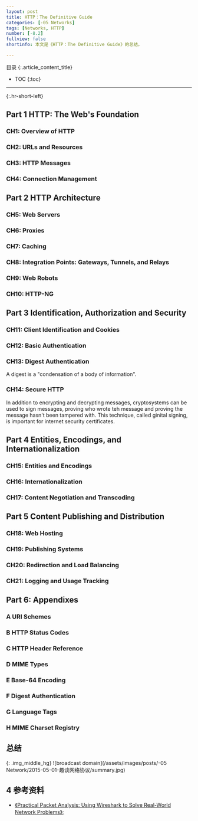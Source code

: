 ```yaml
---
layout: post
title: HTTP：The Definitive Guide
categories: [-05 Networks]
tags: [Networks, HTTP]
number: [-8.2]
fullview: false
shortinfo: 本文是《HTTP：The Definitive Guide》的总结。

---
```

目录
{:.article_content_title}


* TOC
{:toc}

---
{:.hr-short-left}


## Part 1 HTTP: The Web's Foundation

### CH1: Overview of HTTP

### CH2: URLs and Resources

### CH3: HTTP Messages

### CH4: Connection Management

## Part 2 HTTP Architecture

### CH5: Web Servers

### CH6: Proxies

### CH7: Caching

### CH8: Integration Points: Gateways, Tunnels, and Relays

### CH9: Web Robots

### CH10: HTTP-NG

## Part 3 Identification, Authorization and Security

### CH11: Client Identification and Cookies

### CH12: Basic Authentication

### CH13: Digest Authentication

A digest is a "condensation of a body of information".

### CH14: Secure HTTP

In addition to encrypting and decrypting messages, cryptosystems can be used to sign messages, proving who wrote teh message and proving the message hasn't been tampered with. This technique, called ginital signing, is important for internet security certificates.

## Part 4 Entities, Encodings, and Internationalization

### CH15: Entities and Encodings

### CH16: Internationalization

### CH17: Content Negotiation and Transcoding

## Part 5 Content Publishing and Distribution

### CH18: Web Hosting



### CH19: Publishing Systems

### CH20: Redirection and Load Balancing

### CH21: Logging and Usage Tracking

## Part 6: Appendixes

### A URI Schemes

### B HTTP Status Codes

### C HTTP Header Reference

### D MIME Types

### E Base-64 Encoding

### F Digest Authentication

### G Language Tags

### H MIME Charset Registry




## 总结

{: .img_middle_hg}
![broadcast domain](/assets/images/posts/-05 Network/2015-05-01-趣谈网络协议/summary.jpg)


## 4 参考资料 ##

- [《Practical Packet Analysis: Using Wireshark to Solve Real-World Network Problems》](https://www.amazon.com/Practical-Packet-Analysis-Wireshark-Real-World/dp/1593272669/ref=sr_1_1?s=books&ie=UTF8&qid=1477547038&sr=1-1&keywords=practical+packet+analysis);





